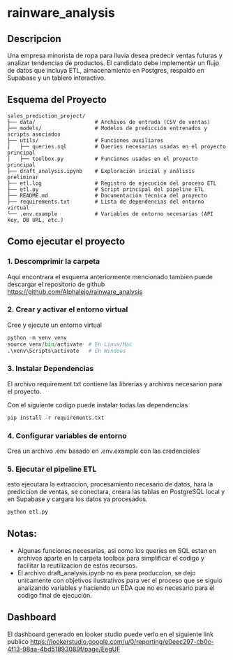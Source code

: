 # rainware_analysis

## Descripcion
Una empresa minorista de ropa para lluvia desea predecir ventas futuras y analizar tendencias de productos. El candidato debe implementar un flujo de datos que incluya ETL, almacenamiento en Postgres, respaldo en Supabase y un tablero interactivo.

## Esquema del Proyecto

```
sales_prediction_project/
├── data/                   # Archivos de entrada (CSV de ventas)
├── models/                 # Modelos de predicción entrenados y scripts asociados
├── utils/                  # Funciones auxiliares
│   ├── queries.sql         # Queries necesarias usadas en el proyecto principal
│   ├── toolbox.py          # Funciones usadas en el proyecto principal
├── draft_analysis.ipynb    # Exploración inicial y análisis preliminar
├── etl.log                 # Registro de ejecución del proceso ETL
├── etl.py                  # Script principal del pipeline ETL
├── README.md               # Documentación técnica del proyecto
├── requirements.txt        # Lista de dependencias del entorno virtual
└── .env.example            # Variables de entorno necesarias (API key, DB URL, etc.)
```

## Como ejecutar el proyecto

### 1. Descomprimir la carpeta
Aqui encontrara el esquema anteriormente mencionado tambien puede descargar el repositorio de github https://github.com/Alphalejo/rainware_analysis

### 2. Crear y activar el entorno virtual
Cree y ejecute un entorno virtual


```python
python -m venv venv
source venv/bin/activate  # En Linux/Mac
.\venv\Scripts\activate   # En Windows
```


### 3. Instalar Dependencias
El archivo requirement.txt contiene las librerias y archivos necesarion para el proyecto.

Con el siguiente codigo puede instalar todas las dependencias
```python
pip install -r requirements.txt
```

### 4. Configurar variables de entorno
Crea un archivo .env basado en .env.example con las credenciales

### 5. Ejecutar el pipeline ETL
esto ejecutara la extraccion, procesamiento necesario de datos, hara la prediccion de ventas, se conectara, creara las tablas en PostgreSQL local y en Supabase y cargara los datos ya procesados.

```python
python etl.py
```


## Notas:
- Algunas funciones necesarias, asi como los queries en SQL estan en archivos aparte en la carpeta toolbox para simplificar el codigo y facilitar la reutilizacion de estos recursos.
- El archivo draft_analysis.ipynb no es para produccion, se dejo unicamente con objetivos ilustrativos para ver el proceso que se siguio analizando variables y haciendo un EDA que no es necesario para el codigo final de ejecución.

## Dashboard
El dashboard generado en looker studio puede verlo en el siguiente link publico
https://lookerstudio.google.com/u/0/reporting/e0eec297-cb0c-4f13-98aa-4bd51893089f/page/EegUF